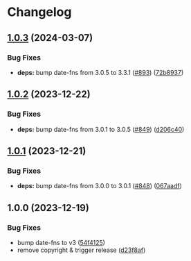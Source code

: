 # Changelog

## [1.0.3](https://github.com/tada5hi/vuecs/compare/timeago-v1.0.2...timeago-v1.0.3) (2024-03-07)


### Bug Fixes

* **deps:** bump date-fns from 3.0.5 to 3.3.1 ([#893](https://github.com/tada5hi/vuecs/issues/893)) ([72b8937](https://github.com/tada5hi/vuecs/commit/72b8937de00f0c5b1d735c0ce6d687adeacc6b35))

## [1.0.2](https://github.com/tada5hi/vuecs/compare/timeago-v1.0.1...timeago-v1.0.2) (2023-12-22)


### Bug Fixes

* **deps:** bump date-fns from 3.0.1 to 3.0.5 ([#849](https://github.com/tada5hi/vuecs/issues/849)) ([d206c40](https://github.com/tada5hi/vuecs/commit/d206c4038dd9de86cbb16343e60edad42d84970b))

## [1.0.1](https://github.com/tada5hi/vuecs/compare/timeago-v1.0.0...timeago-v1.0.1) (2023-12-21)


### Bug Fixes

* **deps:** bump date-fns from 3.0.0 to 3.0.1 ([#848](https://github.com/tada5hi/vuecs/issues/848)) ([067aadf](https://github.com/tada5hi/vuecs/commit/067aadf962b39d48c8b631b8016dddb9b3d49fef))

## 1.0.0 (2023-12-19)


### Bug Fixes

* bump date-fns to v3 ([54f4125](https://github.com/tada5hi/vuecs/commit/54f412507a8be1195e6f239148f414c528b3cb6b))
* remove copyright & trigger release ([d23f8af](https://github.com/tada5hi/vuecs/commit/d23f8afe5f3f00201017925bbd0c0e8d421aae99))
